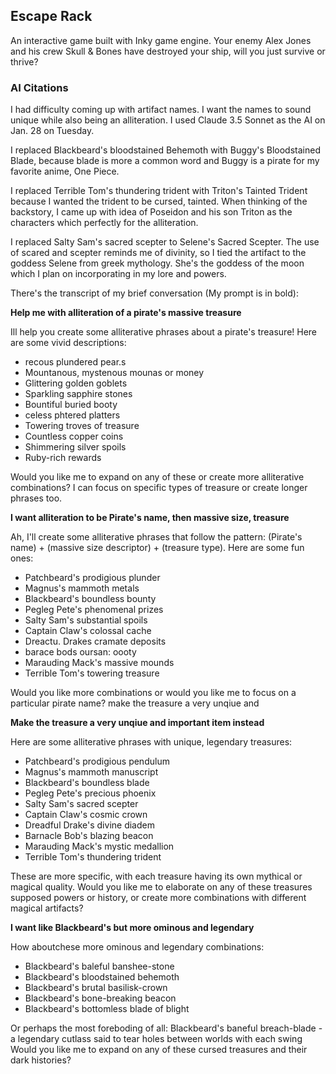 ## Escape Rack

An interactive game built with Inky game engine. Your enemy Alex Jones and his crew Skull & Bones have destroyed your ship, will you just survive or thrive?

### AI Citations

I had difficulty coming up with artifact names. I want the names to sound unique while also being an alliteration. I used Claude 3.5 Sonnet as the AI on Jan. 28 on Tuesday.

I replaced Blackbeard's bloodstained Behemoth with Buggy's Bloodstained Blade, because blade is more a common word and Buggy is a
pirate for my favorite anime, One Piece. 

I replaced Terrible Tom's thundering trident with Triton's Tainted Trident because I wanted
the trident to be cursed, tainted. When thinking of the backstory, I came up with idea of Poseidon and his son Triton as the characters
which perfectly for the alliteration.

I replaced Salty Sam's sacred scepter to Selene's Sacred Scepter. The use of scared and scepter reminds me of divinity, so I tied the 
artifact to the goddess Selene from greek mythology. She's the goddess of the moon which I plan on incorporating in my lore and powers.

There's the transcript of my brief conversation (My prompt is in bold):

**Help me with alliteration of a pirate's massive treasure**

Ill help you create some alliterative phrases about a pirate's treasure! Here are some vivid descriptions:

- recous plundered pear.s
- Mountanous, mystenous mounas or money
- Glittering golden goblets
- Sparkling sapphire stones
- Bountiful buried booty
- celess phtered platters
- Towering troves of treasure
- Countless copper coins
- Shimmering silver spoils
- Ruby-rich rewards

Would you like me to expand on any of these or create more alliterative combinations? I can focus on specific types of treasure or create longer phrases too.

**I want alliteration to be Pirate's name, then massive size, treasure**

Ah, I'll create some alliterative phrases that follow the pattern: (Pirate's name) + (massive size descriptor) + (treasure type). Here are some fun ones:

- Patchbeard's prodigious plunder
- Magnus's mammoth metals
- Blackbeard's boundless bounty
- Pegleg Pete's phenomenal prizes
- Salty Sam's substantial spoils
- Captain Claw's colossal cache
- Dreactu. Drakes cramate deposits
- barace bods oursan: oooty
- Marauding Mack's massive mounds
- Terrible Tom's towering treasure

Would you like more combinations or would you like me to focus on a particular pirate name?
make the treasure a very unqiue and

**Make the treasure a very unqiue and important item instead**

Here are some alliterative phrases with unique, legendary treasures:

- Patchbeard's prodigious pendulum
- Magnus's mammoth manuscript
- Blackbeard's boundless blade
- Pegleg Pete's precious phoenix
- Salty Sam's sacred scepter
- Captain Claw's cosmic crown
- Dreadful Drake's divine diadem
- Barnacle Bob's blazing beacon
- Marauding Mack's mystic medallion
- Terrible Tom's thundering trident

These are more specific, with each treasure having its own mythical or magical quality. Would you like me to elaborate on any of these treasures
supposed powers or history, or create more combinations with different magical artifacts?

**I want like Blackbeard's but more ominous and legendary**

How aboutchese more ominous and legendary combinations:

- Blackbeard's baleful banshee-stone
- Blackbeard's bloodstained behemoth
- Blackbeard's brutal basilisk-crown
- Blackbeard's bone-breaking beacon
- Blackbeard's bottomless blade of blight

Or perhaps the most foreboding of all:
Blackbeard's baneful breach-blade - a legendary cutlass said to tear holes between worlds with each swing
Would you like me to expand on any of these cursed treasures and their dark histories?
